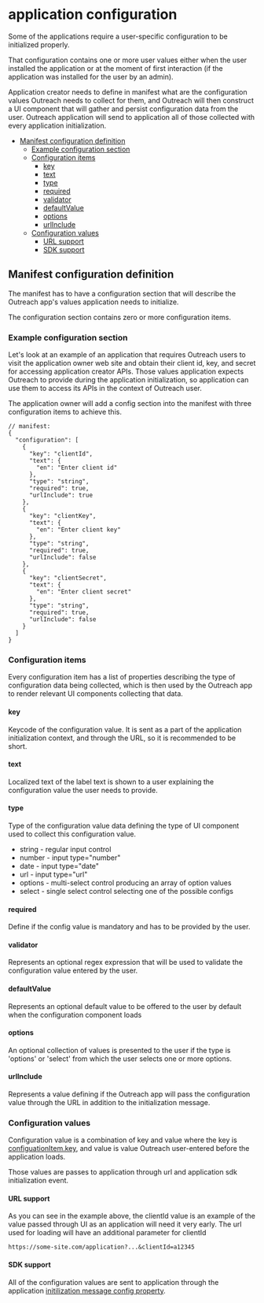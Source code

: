 <!-- omit in toc -->

# application configuration

Some of the applications require a user-specific configuration to be initialized properly.

That configuration contains one or more user values either when the user installed the application or at the moment of
first interaction (if the application was installed for the user by an admin).

Application creator needs to define in manifest what are the configuration values Outreach needs to collect for them,
and Outreach will then construct a UI component that will gather and persist configuration data from the user. Outreach
application will send to application all of those collected with every application initialization.

- [Manifest configuration definition](#manifest-configuration-definition)
  - [Example configuration section](#example-configuration-section)
  - [Configuration items](#configuration-items)
    - [key](#key)
    - [text](#text)
    - [type](#type)
    - [required](#required)
    - [validator](#validator)
    - [defaultValue](#defaultvalue)
    - [options](#options)
    - [urlInclude](#urlinclude)
  - [Configuration values](#configuration-values)
    - [URL support](#url-support)
    - [SDK support](#sdk-support)

## Manifest configuration definition

The manifest has to have a configuration section that will describe the Outreach app's values application needs to
initialize.

The configuration section contains zero or more configuration items.

### Example configuration section

Let's look at an example of an application that requires Outreach users to visit the application owner web site and
obtain their client id, key, and secret for accessing application creator APIs. Those values application expects
Outreach to provide during the application initialization, so application can use them to access its APIs in the context
of Outreach user.

The application owner will add a config section into the manifest with three configuration items to achieve this.

```jsonc
// manifest:
{
  "configuration": [
    {
      "key": "clientId",
      "text": {
        "en": "Enter client id"
      },
      "type": "string",
      "required": true,
      "urlInclude": true
    },
    {
      "key": "clientKey",
      "text": {
        "en": "Enter client key"
      },
      "type": "string",
      "required": true,
      "urlInclude": false
    },
    {
      "key": "clientSecret",
      "text": {
        "en": "Enter client secret"
      },
      "type": "string",
      "required": true,
      "urlInclude": false
    }
  ]
}
```

### Configuration items

Every configuration item has a list of properties describing the type of configuration data being collected, which is
then used by the Outreach app to render relevant UI components collecting that data.

#### key

Keycode of the configuration value. It is sent as a part of the application initialization context, and through the URL,
so it is recommended to be short.

#### text

Localized text of the label text is shown to a user explaining the configuration value the user needs to provide.

#### type

Type of the configuration value data defining the type of UI component used to collect this configuration value.

- string - regular input control
- number - input type="number"
- date - input type="date"
- url - input type="url"
- options - multi-select control producing an array of option values
- select - single select control selecting one of the possible configs

#### required

Define if the config value is mandatory and has to be provided by the user.

#### validator

Represents an optional regex expression that will be used to validate the configuration value entered by the user.

#### defaultValue

Represents an optional default value to be offered to the user by default when the configuration component loads

#### options

An optional collection of values is presented to the user if the type is 'options' or 'select' from which the user
selects one or more options.

#### urlInclude

Represents a value defining if the Outreach app will pass the configuration value through the URL in addition to the
initialization message.

### Configuration values

Configuration value is a combination of key and value where the key is [configuationItem.key](#key), and value is value
Outreach user-entered before the application loads.

Those values are passes to application through url and application sdk initialization event.

#### URL support

As you can see in the example above, the clientId value is an example of the value passed through UI as an application
will need it very early. The url used for loading will have an additional parameter for clientId

```http
https://some-site.com/application?...&clientId=a12345
```

#### SDK support

All of the configuration values are sent to application through the application
[initilization message config property](sdk.md#addon-initialization).
